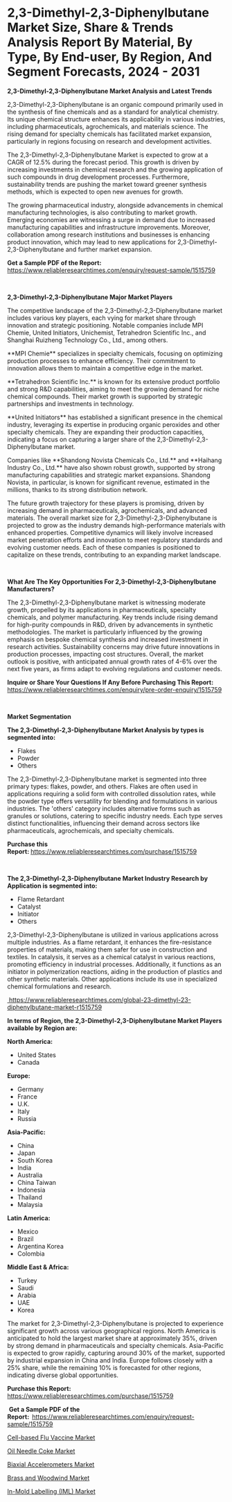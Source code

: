 <p><h1>2,3-Dimethyl-2,3-Diphenylbutane Market Size, Share & Trends Analysis Report By Material, By Type, By End-user, By Region, And Segment Forecasts, 2024 - 2031</h1></p><p><strong>2,3-Dimethyl-2,3-Diphenylbutane Market Analysis and Latest Trends</strong></p>
<p><p>2,3-Dimethyl-2,3-Diphenylbutane is an organic compound primarily used in the synthesis of fine chemicals and as a standard for analytical chemistry. Its unique chemical structure enhances its applicability in various industries, including pharmaceuticals, agrochemicals, and materials science. The rising demand for specialty chemicals has facilitated market expansion, particularly in regions focusing on research and development activities.</p><p>The 2,3-Dimethyl-2,3-Diphenylbutane Market is expected to grow at a CAGR of 12.5% during the forecast period. This growth is driven by increasing investments in chemical research and the growing application of such compounds in drug development processes. Furthermore, sustainability trends are pushing the market toward greener synthesis methods, which is expected to open new avenues for growth.</p><p>The growing pharmaceutical industry, alongside advancements in chemical manufacturing technologies, is also contributing to market growth. Emerging economies are witnessing a surge in demand due to increased manufacturing capabilities and infrastructure improvements. Moreover, collaboration among research institutions and businesses is enhancing product innovation, which may lead to new applications for 2,3-Dimethyl-2,3-Diphenylbutane and further market expansion.</p></p>
<p><strong>Get a Sample PDF of the Report:&nbsp;</strong> <a href="https://www.reliableresearchtimes.com/enquiry/request-sample/1515759?utm_campaign=1777&utm_medium=2&utm_source=Github&utm_content=ia&utm_term=27102024&utm_id=23-dimethyl-23-diphenylbutane">https://www.reliableresearchtimes.com/enquiry/request-sample/1515759</a></p>
<p>&nbsp;</p>
<p><strong>2,3-Dimethyl-2,3-Diphenylbutane Major Market Players</strong></p>
<p><p>The competitive landscape of the 2,3-Dimethyl-2,3-Diphenylbutane market includes various key players, each vying for market share through innovation and strategic positioning. Notable companies include MPI Chemie, United Initiators, Unichemist, Tetrahedron Scientific Inc., and Shanghai Ruizheng Technology Co., Ltd., among others.</p><p>**MPI Chemie** specializes in specialty chemicals, focusing on optimizing production processes to enhance efficiency. Their commitment to innovation allows them to maintain a competitive edge in the market. </p><p>**Tetrahedron Scientific Inc.** is known for its extensive product portfolio and strong R&D capabilities, aiming to meet the growing demand for niche chemical compounds. Their market growth is supported by strategic partnerships and investments in technology.</p><p>**United Initiators** has established a significant presence in the chemical industry, leveraging its expertise in producing organic peroxides and other specialty chemicals. They are expanding their production capacities, indicating a focus on capturing a larger share of the 2,3-Dimethyl-2,3-Diphenylbutane market.</p><p>Companies like **Shandong Novista Chemicals Co., Ltd.** and **Haihang Industry Co., Ltd.** have also shown robust growth, supported by strong manufacturing capabilities and strategic market expansions. Shandong Novista, in particular, is known for significant revenue, estimated in the millions, thanks to its strong distribution network.</p><p>The future growth trajectory for these players is promising, driven by increasing demand in pharmaceuticals, agrochemicals, and advanced materials. The overall market size for 2,3-Dimethyl-2,3-Diphenylbutane is projected to grow as the industry demands high-performance materials with enhanced properties. Competitive dynamics will likely involve increased market penetration efforts and innovation to meet regulatory standards and evolving customer needs. Each of these companies is positioned to capitalize on these trends, contributing to an expanding market landscape.</p></p>
<p>&nbsp;</p>
<p><strong>What Are The Key Opportunities For 2,3-Dimethyl-2,3-Diphenylbutane Manufacturers?</strong></p>
<p><p>The 2,3-Dimethyl-2,3-Diphenylbutane market is witnessing moderate growth, propelled by its applications in pharmaceuticals, specialty chemicals, and polymer manufacturing. Key trends include rising demand for high-purity compounds in R&D, driven by advancements in synthetic methodologies. The market is particularly influenced by the growing emphasis on bespoke chemical synthesis and increased investment in research activities. Sustainability concerns may drive future innovations in production processes, impacting cost structures. Overall, the market outlook is positive, with anticipated annual growth rates of 4-6% over the next five years, as firms adapt to evolving regulations and customer needs.</p></p>
<p><strong>Inquire or Share Your Questions If Any Before Purchasing This Report:</strong> <a href="https://www.reliableresearchtimes.com/enquiry/pre-order-enquiry/1515759?utm_campaign=1777&utm_medium=2&utm_source=Github&utm_content=ia&utm_term=27102024&utm_id=23-dimethyl-23-diphenylbutane">https://www.reliableresearchtimes.com/enquiry/pre-order-enquiry/1515759</a></p>
<p>&nbsp;</p>
<p><strong>Market Segmentation</strong></p>
<p><strong>The 2,3-Dimethyl-2,3-Diphenylbutane Market Analysis by types is segmented into:</strong></p>
<p><ul><li>Flakes</li><li>Powder</li><li>Others</li></ul></p>
<p><p>The 2,3-Dimethyl-2,3-Diphenylbutane market is segmented into three primary types: flakes, powder, and others. Flakes are often used in applications requiring a solid form with controlled dissolution rates, while the powder type offers versatility for blending and formulations in various industries. The 'others' category includes alternative forms such as granules or solutions, catering to specific industry needs. Each type serves distinct functionalities, influencing their demand across sectors like pharmaceuticals, agrochemicals, and specialty chemicals.</p></p>
<p><strong>Purchase this Report:&nbsp;</strong><a href="https://www.reliableresearchtimes.com/purchase/1515759?utm_campaign=1777&utm_medium=2&utm_source=Github&utm_content=ia&utm_term=27102024&utm_id=23-dimethyl-23-diphenylbutane">https://www.reliableresearchtimes.com/purchase/1515759</a></p>
<p>&nbsp;</p>
<p><strong>The 2,3-Dimethyl-2,3-Diphenylbutane Market Industry Research by Application is segmented into:</strong></p>
<p><ul><li>Flame Retardant</li><li>Catalyst</li><li>Initiator</li><li>Others</li></ul></p>
<p><p>2,3-Dimethyl-2,3-Diphenylbutane is utilized in various applications across multiple industries. As a flame retardant, it enhances the fire-resistance properties of materials, making them safer for use in construction and textiles. In catalysis, it serves as a chemical catalyst in various reactions, promoting efficiency in industrial processes. Additionally, it functions as an initiator in polymerization reactions, aiding in the production of plastics and other synthetic materials. Other applications include its use in specialized chemical formulations and research.</p></p>
<p><a href="https://www.reliableresearchtimes.com/global-23-dimethyl-23-diphenylbutane-market-r1515759?utm_campaign=1777&utm_medium=2&utm_source=Github&utm_content=ia&utm_term=27102024&utm_id=23-dimethyl-23-diphenylbutane">&nbsp;https://www.reliableresearchtimes.com/global-23-dimethyl-23-diphenylbutane-market-r1515759</a></p>
<p><strong>In terms of Region, the 2,3-Dimethyl-2,3-Diphenylbutane Market Players available by Region are:</strong></p>
<p>
    <p> <strong> North America: </strong>
        <ul>
            <li>United States</li>
            <li>Canada</li>
        </ul>
        </p> 
    <p> <strong> Europe: </strong>
        <ul>
            <li>Germany</li>
            <li>France</li>
            <li>U.K.</li>
            <li>Italy</li>
            <li>Russia</li>
        </ul>
        </p> 
    <p> <strong> Asia-Pacific: </strong>
        <ul>
            <li>China</li>
            <li>Japan</li>
            <li>South Korea</li>
            <li>India</li>
            <li>Australia</li>
            <li>China Taiwan</li>
            <li>Indonesia</li>
            <li>Thailand</li>
            <li>Malaysia</li>
        </ul>
        </p> 
    <p> <strong> Latin America: </strong>
        <ul>
            <li>Mexico</li>
            <li>Brazil</li>
            <li>Argentina Korea</li>
            <li>Colombia</li>
        </ul>
        </p> 
    <p> <strong> Middle East & Africa: </strong>
        <ul>
            <li>Turkey</li>
            <li>Saudi</li>
            <li>Arabia</li>
            <li>UAE</li>
            <li>Korea</li>
        </ul>
    </p>
    </p>
<p><p>The market for 2,3-Dimethyl-2,3-Diphenylbutane is projected to experience significant growth across various geographical regions. North America is anticipated to hold the largest market share at approximately 35%, driven by strong demand in pharmaceuticals and specialty chemicals. Asia-Pacific is expected to grow rapidly, capturing around 30% of the market, supported by industrial expansion in China and India. Europe follows closely with a 25% share, while the remaining 10% is forecasted for other regions, indicating diverse global opportunities.</p></p>
<p><strong>Purchase this Report: </strong><a href="https://www.reliableresearchtimes.com/purchase/1515759?utm_campaign=1777&utm_medium=2&utm_source=Github&utm_content=ia&utm_term=27102024&utm_id=23-dimethyl-23-diphenylbutane">https://www.reliableresearchtimes.com/purchase/1515759</a></p>
<p>&nbsp;<strong>Get a Sample PDF of the Report:&nbsp;&nbsp;</strong><a href="https://www.reliableresearchtimes.com/enquiry/request-sample/1515759?utm_campaign=1777&utm_medium=2&utm_source=Github&utm_content=ia&utm_term=27102024&utm_id=23-dimethyl-23-diphenylbutane">https://www.reliableresearchtimes.com/enquiry/request-sample/1515759</a></p>
<p><strong></strong></p>
<p><p><a href="https://www.linkedin.com/pulse/decoding-cell-based-flu-vaccine-industry-dynamics-strategic-imperatives-nj6ef?utm_campaign=1777&utm_medium=2&utm_source=Github&utm_content=ia&utm_term=27102024&utm_id=23-dimethyl-23-diphenylbutane">Cell-based Flu Vaccine Market</a></p><p><a href="https://www.linkedin.com/pulse/trends-global-oil-needle-coke-market-forecast-analysis-mnloc?utm_campaign=1777&utm_medium=2&utm_source=Github&utm_content=ia&utm_term=27102024&utm_id=23-dimethyl-23-diphenylbutane">Oil Needle Coke Market</a></p><p><a href="https://www.linkedin.com/pulse/biaxial-accelerometers-market-evolution-global-trends-regional-8jhlc?utm_campaign=1777&utm_medium=2&utm_source=Github&utm_content=ia&utm_term=27102024&utm_id=23-dimethyl-23-diphenylbutane">Biaxial Accelerometers Market</a></p><p><a href="https://www.linkedin.com/pulse/strategic-insights-global-brass-woodwind-market-trends-wzauc?utm_campaign=1777&utm_medium=2&utm_source=Github&utm_content=ia&utm_term=27102024&utm_id=23-dimethyl-23-diphenylbutane">Brass and Woodwind Market</a></p><p><a href="https://www.linkedin.com/pulse/in-mold-labelling-iml-market-research-report-forecast-growth-swihc?utm_campaign=1777&utm_medium=2&utm_source=Github&utm_content=ia&utm_term=27102024&utm_id=23-dimethyl-23-diphenylbutane">In-Mold Labelling (IML) Market</a></p></p>